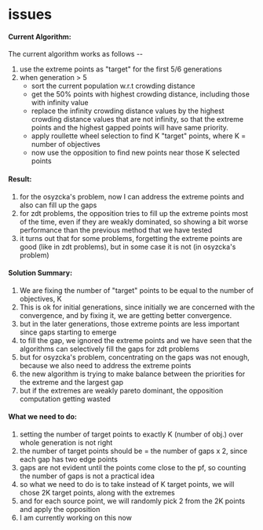 issues
======

#### Current Algorithm:

The current algorithm works as follows --

1. use the extreme points as "target" for the first 5/6 generations
2. when generation > 5
    - sort the current population w.r.t crowding distance
    - get the 50% points with highest crowding distance, including those with infinity value
    - replace the infinity crowding distance values by the highest crowding distance values that are not infinity, so that the extreme points and the highest gapped points will have same priority.
    - apply roullette wheel selection to find K "target" points, where K = number of objectives
    - now use the opposition to find new points near those K selected points

#### Result:

1. for the osyzcka's problem, now I can address the extreme points and also can fill up the gaps
2. for zdt problems, the opposition tries to fill up the extreme points most of the time, even if they are weakly dominated, so showing a bit worse performance than the previous method that we have tested
3. it turns out that for some problems, forgetting the extreme points are good (like in zdt problems), but in some case it is not (in osyzcka's problem)

#### Solution Summary:

1. We are fixing the number of "target" points to be equal to the number of objectives, K
2. This is ok for initial generations, since initially we are concerned with the convergence, and by fixing it, we are getting better convergence.
3. but in the later generations, those extreme points are less important since gaps starting to emerge
4. to fill the gap, we ignored the extreme points and we have seen that the algorithms can selectively fill the gaps for zdt problems
5. but for osyzcka's problem, concentrating on the gaps was not enough, because we also need to address the extreme points
6. the new algorithm is trying to make balance between the priorities for the extreme and the largest gap
7. but if the extremes are weakly pareto dominant, the opposition computation getting wasted

#### What we need to do:

1. setting the number of target points to exactly K (number of obj.) over whole generation is not right
2. the number of target points should be = the number of gaps x 2, since each gap has two edge points
3. gaps are not evident until the points come close to the pf, so counting the number of gaps is not a practical idea
4. so what we need to do is to take instead of K target points, we will chose 2K target points, along with the extremes
5. and for each source point, we will randomly pick 2 from the 2K points and apply the opposition
6. I am currently working on this now
